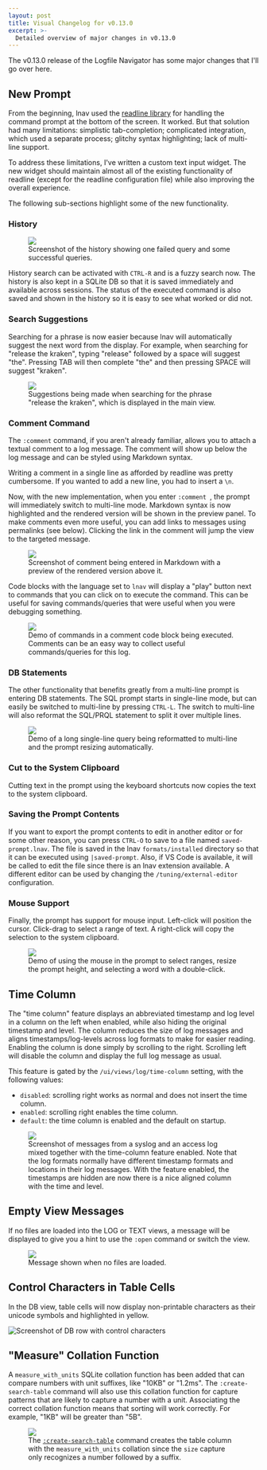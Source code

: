 ```yaml
---
layout: post
title: Visual Changelog for v0.13.0
excerpt: >-
  Detailed overview of major changes in v0.13.0
---
```


The v0.13.0 release of the Logfile Navigator has some major changes that
I'll go over here.

## New Prompt

From the beginning, lnav used the
[readline library](https://tiswww.case.edu/php/chet/readline/rltop.html)
for handling the command prompt at the bottom of
the screen.  It worked.  But that solution had
many limitations: simplistic tab-completion;
complicated integration, which used a separate
process; glitchy syntax highlighting; lack of
multi-line support.

To address these limitations, I've written a
custom text input widget.  The new widget should
maintain almost all of the existing functionality
of readline (except for the readline configuration
file) while also improving the overall experience.

The following sub-sections highlight some of the
new functionality.

### History

<figure>
  <img src="{{site.url}}/assets/images/lnav-textinput-history.png" />
  <figcaption>
      Screenshot of the history showing one failed
      query and some successful queries.
  </figcaption>
</figure>

History search can be activated with `CTRL-R`
and is a fuzzy search now.  The history is also
kept in a SQLite DB so that it is saved immediately
and available across sessions.  The status of the
executed command is also saved and shown in the
history so it is easy to see what worked or did not.

### Search Suggestions

Searching for a phrase is now easier because lnav
will automatically suggest the next word from the
display.  For example, when searching for
"release the kraken", typing "release" followed
by a space will suggest "the".  Pressing TAB will
then complete "the" and then pressing SPACE will
suggest "kraken".

<figure>
  <img src="{{site.url}}/assets/images/lnav-search-suggestion.mp4" />
  <figcaption>
      Suggestions being made when searching for the phrase
      "release the kraken", which is displayed in the main view.
  </figcaption>
</figure>

### Comment Command

The `:comment` command, if you aren't already
familiar, allows you to attach a textual comment
to a log message.  The comment will show up below
the log message and can be styled using Markdown
syntax.

Writing a comment in a single line as afforded
by readline was pretty cumbersome.  If you wanted
to add a new line, you had to insert a `\n`.

Now, with the new implementation, when you enter
`:comment `, the prompt will immediately switch
to multi-line mode.  Markdown syntax is now
highlighted and the rendered version will be
shown in the preview panel.  To make comments
even more useful, you can add links to messages
using permalinks (see below).  Clicking the link
in the comment will jump the view to the targeted
message.

<figure>
  <img src="{{site.url}}/assets/images/lnav-comment-example.png" />
  <figcaption>
      Screenshot of comment being entered in Markdown
      with a preview of the rendered version above it.
  </figcaption>
</figure>

Code blocks with the language set to `lnav` will
display a "play" button next to commands that
you can click on to execute the command.  This
can be useful for saving commands/queries that were
useful when you were debugging something.

<figure>
  <img src="{{site.url}}/assets/images/lnav-md-play-button.mp4" />
  <figcaption>
      Demo of commands in a comment code block
      being executed.  Comments can be an easy
      way to collect useful commands/queries
      for this log.
  </figcaption>
</figure>

### DB Statements

The other functionality that benefits greatly from
a multi-line prompt is entering DB statements.
The SQL prompt starts in single-line mode, but can
easily be switched to multi-line by pressing
`CTRL-L`.  The switch to multi-line will also
reformat the SQL/PRQL statement to split it over
multiple lines.

<figure>
  <img src="{{site.url}}/assets/images/lnav-sql-multiline.mp4" />
  <figcaption>
      Demo of a long single-line query being
      reformatted to multi-line and the
      prompt resizing automatically.
  </figcaption>
</figure>

### Cut to the System Clipboard

Cutting text in the prompt using the keyboard
shortcuts now copies the text to the system
clipboard.

### Saving the Prompt Contents

If you want to export the prompt contents to edit
in another editor or for some other reason, you
can press `CTRL-O` to save to a file named
`saved-prompt.lnav`.  The file is saved in the
lnav `formats/installed` directory so that it
can be executed using `|saved-prompt`.  Also,
if VS Code is available, it will be called to
edit the file since there is an lnav extension
available.  A different editor can be used by
changing the `/tuning/external-editor`
configuration.

### Mouse Support

Finally, the prompt has support for mouse input.
Left-click will position the cursor.  Click-drag
to select a range of text.  A right-click will
copy the selection to the system clipboard.

<figure>
  <img src="{{site.url}}/assets/images/lnav-prompt-mouse.mp4" />
  <figcaption>
      Demo of using the mouse in the prompt to
      select ranges, resize the prompt height,
      and selecting a word with a double-click.
  </figcaption>
</figure>

## Time Column

The "time column" feature displays an abbreviated
timestamp and log level in a column on the left
when enabled, while also hiding the original
timestamp and level.  The column reduces the size
of log messages and aligns timestamps/log-levels
across log formats to make for easier reading.
Enabling the column is done simply by scrolling to
the right.  Scrolling left will disable the column
and display the full log message as usual.

This feature is gated by the `/ui/views/log/time-column`
setting, with the following values:

- `disabled`: scrolling right works as normal and
  does not insert the time column.
- `enabled`: scrolling right enables the time column.
- `default`: the time column is enabled and the
  default on startup.

<figure>
  <img src="{{site.url}}/assets/images/lnav-time-column.png" />
  <figcaption>
      Screenshot of messages from a syslog and an
      access log mixed together with the time-column
      feature enabled.  Note that the log formats
      normally have different timestamp formats and
      locations in their log messages.  With the
      feature enabled, the timestamps are hidden are
      now there is a nice aligned column with the time
      and level.
  </figcaption>
</figure>

## Empty View Messages

If no files are loaded into the LOG or TEXT views,
a message will be displayed to give you a hint to
use the `:open` command or switch the view.

<figure>
  <img src="{{site.url}}/assets/images/lnav-no-files-message.png" />
  <figcaption>
      Message shown when no files are loaded.
  </figcaption>
</figure>

## Control Characters in Table Cells

In the DB view, table cells will now display
non-printable characters as their unicode symbols
and highlighted in yellow.

![Screenshot of DB row with control characters](/assets/images/lnav-db-control-characters.png)

## "Measure" Collation Function

A `measure_with_units` SQLite collation function has been
added that can compare numbers with unit suffixes,
like "10KB" or "1.2ms".  The `:create-search-table`
command will also use this collation function for
capture patterns that are likely to capture a number
with a unit.  Associating the correct collation
function means that sorting will work correctly.
For example, "1KB" will be greater than "5B".

<figure>
  <img src="{{site.url}}/assets/images/lnav-measure-collation.png" />
  <figcaption>
      The <a href="https://docs.lnav.org/en/v0.12.4/usage.html#search-tables">
      <code>:create-search-table</code></a> command
      creates the table column with the
      <code>measure_with_units</code> collation since
      the <code>size</code> capture only recognizes
      a number followed by a suffix.
  </figcaption>
</figure>
